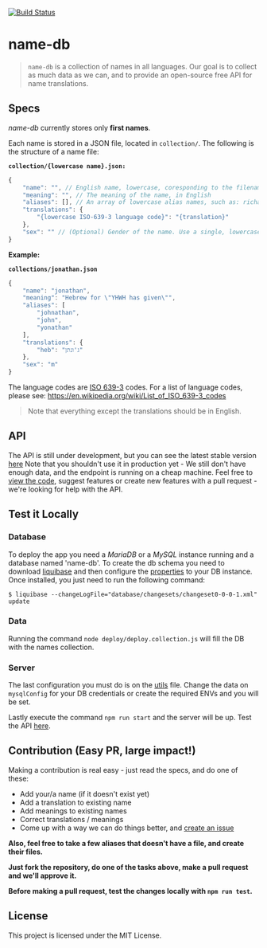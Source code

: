 ﻿[![Build Status](https://travis-ci.org/bluzi/name-db.svg?branch=master)](https://travis-ci.org/bluzi/name-db)

# name-db
> `name-db` is a collection of names in all languages. Our goal is to collect as much data as we can, and to provide an open-source free API for name translations.

## Specs

*name-db* currently stores only **first names**.

Each name is stored in a JSON file, located in `collection/`. The following is the structure of a name file:

**`collection/{lowercase name}.json:`**

```js
{
    "name": "", // English name, lowercase, coresponding to the filename
    "meaning": "", // The meaning of the name, in English
    "aliases": [], // An array of lowercase alias names, such as: richard -> dick, daniel -> dan, etc.
    "translations": {
        "{lowercase ISO-639-3 language code}": "{translation}" 
    },
    "sex": "" // (Optional) Gender of the name. Use a single, lowercase letter: `m` for male, `f` for female or `u` for unisex (names that can be male or female).
}
``` 

**Example:**

**`collections/jonathan.json`**

```js
{
    "name": "jonathan",
    "meaning": "Hebrew for \"YHWH has given\"",
    "aliases": [
        "johnathan",
        "john",
        "yonathan"
    ], 
    "translations": {
        "heb": "ג'ונתן" 
    },
    "sex": "m"
}
``` 

The language codes are [ISO 639-3](https://en.wikipedia.org/wiki/List_of_ISO_639-1_codes) codes. For a list of language codes, please see: https://en.wikipedia.org/wiki/List_of_ISO_639-3_codes

> Note that everything except the translations should be in English.

## API
The API is still under development, but you can see the latest stable version [here](http://54.161.117.62/david)
Note that you shouldn't use it in production yet - We still don't have enough data, and the endpoint is running on a cheap machine.
Feel free to [view the code](https://github.com/bluzi/name-db/tree/master/api), suggest features or create new features with a pull request - we're looking for help with the API.

## Test it Locally

### Database
To deploy the app you need a *MariaDB* or a *MySQL* instance running and a database named 'name-db'. To create the db schema you need to download [liquibase](http://download.liquibase.org/download/?frm=n) and then configure the [properties](database/liquibase.properties) to your DB instance. Once installed, you just need to run the following command:

```
$ liquibase --changeLogFile="database/changesets/changeset0-0-0-1.xml" update
```

### Data
Running the command `node deploy/deploy.collection.js` will fill the DB with the names collection.

### Server
The last configuration you must do is on the [utils](api/utils.js) file. Change the data on `mysqlConfig` for your DB credentials or create the required ENVs and you will be set.

Lastly execute the command `npm run start` and the server will be up. Test the API [here](http://localhost:3000).

## Contribution (Easy PR, large impact!)

Making a contribution is real easy - just read the specs, and do one of these:
- Add your/a name (if it doesn't exist yet)
- Add a translation to existing name
- Add meanings to existing names
- Correct translations / meanings
- Come up with a way we can do things better, and [create an issue](https://github.com/bluzi/name-db/issues)

**Also, feel free to take a few aliases that doesn't have a file, and create their files.**

**Just fork the repository, do one of the tasks above, make a pull request and we'll approve it.**

**Before making a pull request, test the changes locally with `npm run test`.**

## License

This project is licensed under the MIT License.
